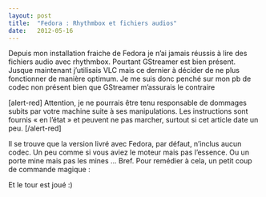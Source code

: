 ```yaml
---
layout:	post
title:	"Fedora : Rhythmbox et fichiers audios"
date:	2012-05-16
---
```


  Depuis mon installation fraiche de Fedora je n’ai jamais réussis à lire des fichiers audio avec rhythmbox. Pourtant GStreamer est bien présent. Jusque maintenant j’utilisais VLC mais ce dernier à décider de ne plus fonctionner de manière optimum. Je me suis donc penché sur mon pb de codec non présent bien que GStreamer m’assurais le contraire

[alert-red] Attention, je ne pourrais être tenu responsable de dommages subits par votre machine suite à ses manipulations. Les instructions sont fournis « en l’état » et peuvent ne pas marcher, surtout si cet article date un peu. [/alert-red]

Il se trouve que la version livré avec Fedora, par défaut, n’inclus aucun codec. Un peu comme si vous aviez le moteur mais pas l’essence. Ou un porte mine mais pas les mines … Bref. Pour remédier à cela, un petit coup de commande magique :

Et le tour est joué :)

  